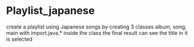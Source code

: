 # Playlist_japanese
create a playlist using Japanese songs by creating 3 classes album, song, main with import.java.* inside the class the final result can see the title in it is selected
